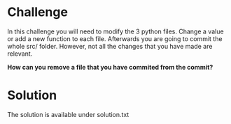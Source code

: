 # Challenge
In this challenge you will need to modify the 3 python files. Change a value or add a new function to each file.
Afterwards you are going to commit the whole src/ folder. However, not all the changes that you have made are relevant.

**How can you remove a file that you have commited from the commit?**

# Solution 
The solution is available under solution.txt

